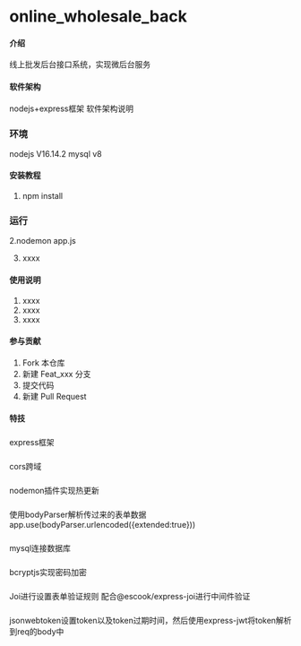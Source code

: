 # online_wholesale_back

#### 介绍
线上批发后台接口系统，实现微后台服务

#### 软件架构
nodejs+express框架
软件架构说明

### 环境
nodejs V16.14.2 mysql v8

#### 安装教程

1.  npm install

### 运行
2.nodemon app.js

3.  xxxx

#### 使用说明

1.  xxxx
2.  xxxx
3.  xxxx

#### 参与贡献

1.  Fork 本仓库
2.  新建 Feat_xxx 分支
3.  提交代码
4.  新建 Pull Request


#### 特技


###
express框架

###
cors跨域

###
nodemon插件实现热更新

###
使用bodyParser解析传过来的表单数据
app.use(bodyParser.urlencoded({extended:true}))

###
mysql连接数据库

###
bcryptjs实现密码加密

###
Joi进行设置表单验证规则
配合@escook/express-joi进行中间件验证

###
jsonwebtoken设置token以及token过期时间，然后使用express-jwt将token解析到req的body中

